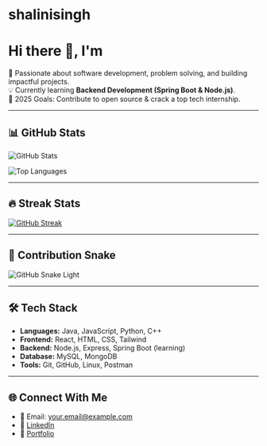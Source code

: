 # shalinisingh
# Hi there 👋, I'm <Your Name>

🚀 Passionate about software development, problem solving, and building impactful projects.  
💡 Currently learning **Backend Development (Spring Boot & Node.js)**.  
🎯 2025 Goals: Contribute to open source & crack a top tech internship.  

---

## 📊 GitHub Stats

![GitHub Stats](https://github-readme-stats.vercel.app/api?username=proshalini&show_icons=true&theme=tokyonight&hide_border=true)

![Top Languages](https://github-readme-stats.vercel.app/api/top-langs/?username=proshalini&layout=compact&theme=tokyonight&hide_border=true)

---

## 🔥 Streak Stats
[![GitHub Streak](https://streak-stats.demolab.com?user=proshalini&theme=tokyonight&hide_border=true)](https://git.io/streak-stats)

---

## 🐍 Contribution Snake
![GitHub Snake Light](https://raw.githubusercontent.com/proshalini/shalinisingh/output/snake.svg)

---

## 🛠️ Tech Stack
- **Languages:** Java, JavaScript, Python, C++  
- **Frontend:** React, HTML, CSS, Tailwind  
- **Backend:** Node.js, Express, Spring Boot (learning)  
- **Database:** MySQL, MongoDB  
- **Tools:** Git, GitHub, Linux, Postman  

---

## 🌐 Connect With Me
- 📧 Email: your.email@example.com  
- 💼 [LinkedIn](https://linkedin.com/in/your-profile)  
- 📝 [Portfolio](https://your-portfolio.com)  
